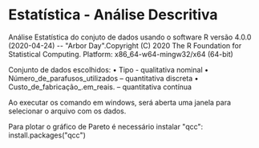 # Estatística - Análise Descritiva

Análise Estatística do conjuto de dados usando o software R versão 4.0.0 (2020-04-24) -- "Arbor Day".Copyright (C) 2020 The R Foundation for Statistical Computing. Platform: x86_64-w64-mingw32/x64 (64-bit)

Conjunto de dados escolhidos:
•	Tipo	- qualitativa nominal
•	Número_de_parafusos_utilizados – quantitativa discreta
•	Custo_de_fabricação_.em_reais. – quantitativa contínua

Ao executar os comando em windows, será aberta uma janela para selecionar o arquivo com os dados.

Para plotar o gráfico de Pareto é necessário instalar "qcc": install.packages("qcc")

	

